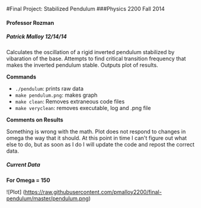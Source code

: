 #Final Project: Stabilized Pendulum
###Physics 2200 Fall 2014
#### Professor Rozman
##### Patrick Malloy 12/14/14

Calculates the oscillation of a rigid inverted pendulum
stabilized by vibaration of the base. Attempts to find 
critical transition frequency that makes the inverted 
pendulum stable. Outputs plot of results. 

**Commands**

- `./pendulum`: prints raw data
- `make pendulum.png`: makes graph
- `make clean`: Removes extraneous code files
- `make veryclean`: removes executable, log and .png file

**Comments on Results**

Something is wrong with the math. Plot does not respond
to changes in omega the way that it should. At this point in
time I can't figure out what else to do, but as soon as I 
do I will update the code and repost the correct data.

##### Current Data
**For Omega = 150**

![Plot]
(https://raw.githubusercontent.com/pmalloy2200/final-pendulum/master/pendulum.png)





